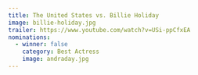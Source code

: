 ```yaml
---
title: The United States vs. Billie Holiday
image: billie-holiday.jpg
trailer: https://www.youtube.com/watch?v=USi-ppCfxEA
nominations:
  - winner: false
    category: Best Actress
    image: andraday.jpg
---
```

